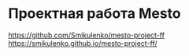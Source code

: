 # Проектная работа Mesto
https://github.com/Smikulenko/mesto-project-ff
https://smikulenko.github.io/mesto-project-ff/

